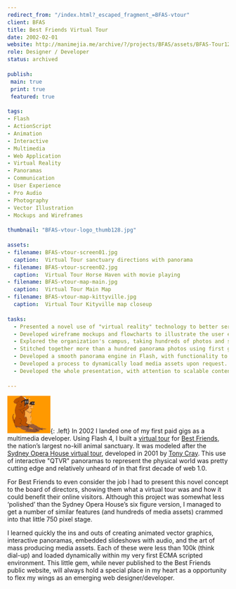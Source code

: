 ```yaml
---
redirect_from: "/index.html?_escaped_fragment_=BFAS-vtour"
client: BFAS  
title: Best Friends Virtual Tour  
date: 2002-02-01  
website: http://manimejia.me/archive/?/projects/BFAS/assets/BFAS-Tour12
role: Designer / Developer  
status: archived

publish: 
 main: true 
 print: true
 featured: true

tags:
- Flash
- ActionScript
- Animation
- Interactive
- Multimedia
- Web Application
- Virtual Reality
- Panoramas
- Communication
- User Experience
- Pro Audio
- Photography
- Vector Illustration  
- Mockups and Wireframes

thumbnail: "BFAS-vtour-logo_thumb128.jpg"

assets:
- filename: BFAS-vtour-screen01.jpg
  caption:  Virtual Tour sanctuary directions with panorama
- filename: BFAS-vtour-screen02.jpg
  caption:  Virtual Tour Horse Haven with movie playing
- filename: BFAS-vtour-map-main.jpg
  caption:  Virtual Tour Main Map
- filename: BFAS-vtour-map-kittyville.jpg
  caption:  Virtual Tour Kityville map closeup

tasks: 
  - Presented a novel use of "virtual reality" technology to better serve the member base   of a national organization. Got the job.
  - Developed wireframe mockups and flowcharts to illustrate the user experience and   architecture of the project.
  - Explored the organization's campus, taking hundreds of photos and sound recordings to   support the project's panorama and multimedia requirements.
  - Stitched together more than a hundred panorama photos using first generation QTVR   software by Apple and lots of editing by hand.
  - Developed a smooth panorama engine in Flash, with functionality to embed links to other   media assets.
  - Developed a process to dynamically load media assets upon request.
  - Developed the whole presentation, with attention to scalable content management.

---
```


![animated icon used to represent a panorama on the map](/projects/BFAS/assets/BFAS-vtour-PairTurnSmall.gif){: .left} 
In 2002 I landed one of my first paid gigs as a multimedia developer. Using Flash 4, I built a [virtual tour][BFVT] for [Best Friends][BFAS], the nation’s largest no-kill animal sanctuary. It was modeled after the [Sydney Opera House virtual tour][SOVT], developed in 2001 by [Tony Cray][TDC]. This use of interactive "QTVR" panoramas to represent the physical world was pretty cutting edge and relatively unheard of in that first decade of web 1.0.

For Best Friends to even consider the job I had to present this novel concept to the board of directors, showing them what a virtual tour was and how it could benefit their online visitors. Although this project was somewhat less ‘polished’ than the Sydney Opera House’s six figure version, I managed to get a number of similar features (and hundreds of media assets) crammed into that little 750 pixel stage.

I learned quickly the ins and outs of creating animated vector graphics, interactive panoramas, embedded slideshows with audio, and the art of mass producing media assets. Each of these were less than 100k (think dial-up) and loaded dynamically within my very first ECMA scripted environment. This little gem, while never published to the Best Friends public website, will always hold a special place in my heart as a opportunity to flex my wings as an emerging web designer/developer.

[BFVT]: /archive/?/projects/BFAS/assets/BFAS-Tour12 "Best Friends Virtual Tour archive website"
[BFAS]: http://bestfriends.org/
[SOVT]: http://web.archive.org/web/20040611140203/http:/www.sydneyoperahouse.com/sections/tours/virtual_tour/vrtour2.asp
[TDC]: http://tonydavidcray.com/

